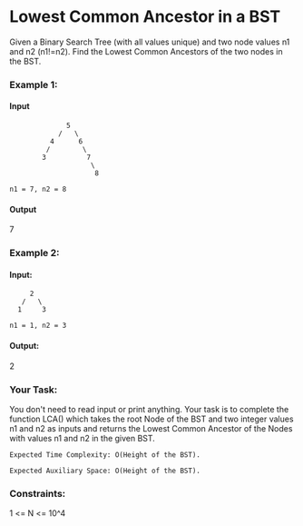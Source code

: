 # Lowest Common Ancestor in a BST

Given a Binary Search Tree (with all values unique) and two node values n1 and n2 (n1!=n2). Find the Lowest Common Ancestors of the two nodes in the BST.

### Example 1:

#### Input

```
              5
            /   \
          4      6
         /        \
        3          7
                    \
                     8

n1 = 7, n2 = 8
```

#### Output

7

### Example 2:

#### Input:

```
     2
   /   \
  1     3

n1 = 1, n2 = 3

```

#### Output:

2

### Your Task:

You don't need to read input or print anything. Your task is to complete the function LCA() which takes the root Node of the BST and two integer values n1 and n2 as inputs and returns the Lowest Common Ancestor of the Nodes with values n1 and n2 in the given BST.

```
Expected Time Complexity: O(Height of the BST).
```

```
Expected Auxiliary Space: O(Height of the BST).
```

### Constraints:

1 <= N <= 10^4
